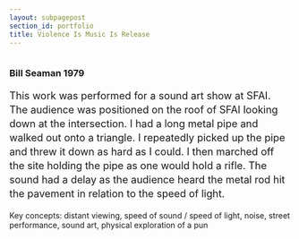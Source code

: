 ```yaml
---
layout: subpagepost
section_id: portfolio
title: Violence Is Music Is Release
---
```

<div class="full">
    <div class="row">
        <div class="large-12 large-centered columns">
        </div>
    </div>
<div class="Text_works">
<div class="Text_title_works">
<!-- <h2>Violence Is Music Is Release</h2> -->
<h3>Bill Seaman 1979</h3>
</div>
<p style="line-height:25px; font-size: 18px;">
This work was performed for a sound art show at SFAI. The audience was positioned on the roof of SFAI 
looking down at the intersection. I had a long metal pipe and walked out onto a triangle. I repeatedly picked up 
the pipe and threw it down as hard as I could. I then marched off the site holding the pipe as one would hold a rifle. 
The sound had a delay as the audience heard the metal rod hit the pavement in relation to the speed of light.
</p>

<p>Key concepts: distant viewing, speed of sound / speed of light, noise, street performance, sound art, physical exploration of a pun</p>
</div>
</div>
<br>